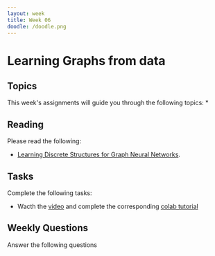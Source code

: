 ```yaml
---
layout: week
title: Week 06
doodle: /doodle.png
---
```


# Learning Graphs from data

## Topics

This week's assignments will guide you through the following topics:
*

## Reading

Please read the following:
*  [Learning Discrete Structures for Graph Neural Networks](http://proceedings.mlr.press/v97/franceschi19a/franceschi19a.pdf).


## Tasks

Complete the following tasks:
* Wacth the  [video](https://www.youtube.com/watch?v=3RQqTTOY0U0&ab_channel=TensorFlow) and complete the corresponding  [colab tutorial](https://goo.gle/3935t0M)

## Weekly Questions

Answer the following questions
